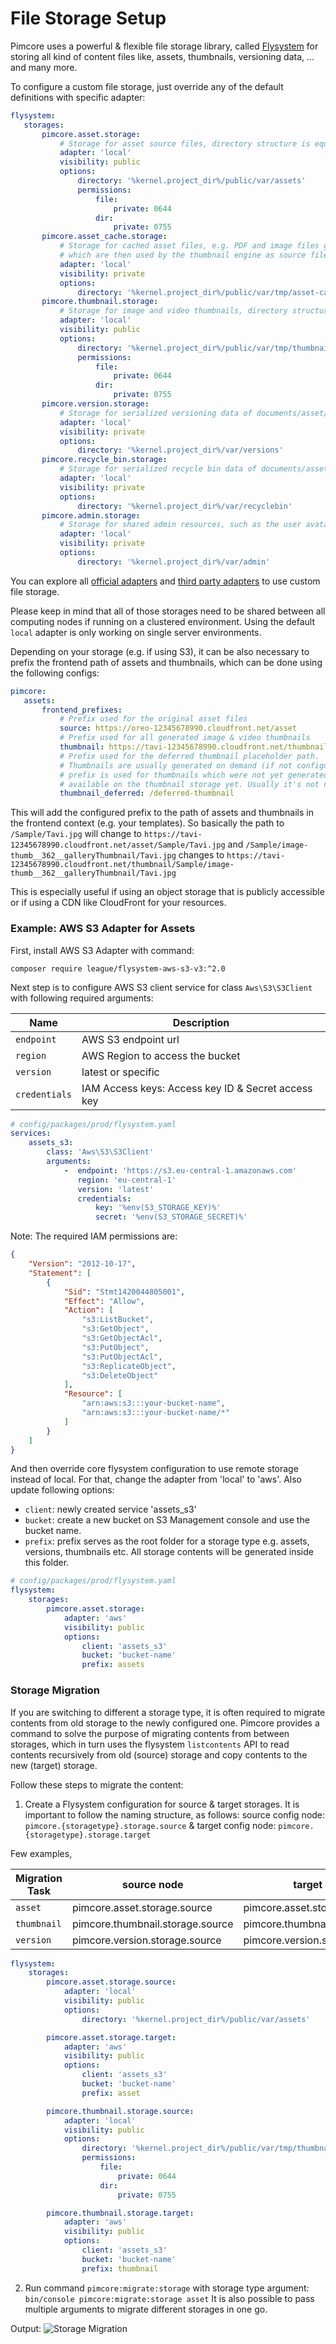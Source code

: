 # File Storage Setup
Pimcore uses a powerful & flexible file storage library, called [Flysystem](https://github.com/thephpleague/flysystem) 
for storing all kind of content files like, assets, thumbnails, versioning data, ... and many more. 
 
To configure a custom file storage, just override any of the default definitions with specific adapter:

 ```yaml
flysystem:
    storages:
        pimcore.asset.storage:
            # Storage for asset source files, directory structure is equal to the asset tree structure
            adapter: 'local'
            visibility: public
            options:
                directory: '%kernel.project_dir%/public/var/assets'
                permissions:
                    file:
                        private: 0644
                    dir:
                        private: 0755
        pimcore.asset_cache.storage:
            # Storage for cached asset files, e.g. PDF and image files generated out of Office files or videos
            # which are then used by the thumbnail engine as source files
            adapter: 'local'
            visibility: private
            options:
                directory: '%kernel.project_dir%/public/var/tmp/asset-cache'
        pimcore.thumbnail.storage:
            # Storage for image and video thumbnails, directory structure is equal to the source asset tree
            adapter: 'local'
            visibility: public
            options:
                directory: '%kernel.project_dir%/public/var/tmp/thumbnails'
                permissions:
                    file:
                        private: 0644
                    dir:
                        private: 0755
        pimcore.version.storage:
            # Storage for serialized versioning data of documents/asset/data objects
            adapter: 'local'
            visibility: private
            options:
                directory: '%kernel.project_dir%/var/versions'
        pimcore.recycle_bin.storage:
            # Storage for serialized recycle bin data of documents/asset/data objects
            adapter: 'local'
            visibility: private
            options:
                directory: '%kernel.project_dir%/var/recyclebin'
        pimcore.admin.storage:
            # Storage for shared admin resources, such as the user avatar, custom logos, ...
            adapter: 'local'
            visibility: private
            options:
                directory: '%kernel.project_dir%/var/admin'
```

You can explore all [official adapters](https://flysystem.thephpleague.com/v2/docs/adapter/local/) and 
[third party adapters](https://packagist.org/?query=flysystem%20adapter) to use custom file storage.

Please keep in mind that all of those storages need to be shared between all computing nodes if running
on a clustered environment. Using the default `local` adapter is only working on single server environments.

Depending on your storage (e.g. if using S3), it can be also necessary to prefix the frontend path of assets 
and thumbnails, which can be done using the following configs:

 ```yaml
pimcore:
    assets:
        frontend_prefixes:
            # Prefix used for the original asset files
            source: https://oreo-12345678990.cloudfront.net/asset
            # Prefix used for all generated image & video thumbnails
            thumbnail: https://tavi-12345678990.cloudfront.net/thumbnail
            # Prefix used for the deferred thumbnail placeholder path. 
            # Thumbnails are usually generated on demand (if not configured differently), this 
            # prefix is used for thumbnails which were not yet generated and therefore are not 
            # available on the thumbnail storage yet. Usually it's not necessary to change this config.
            thumbnail_deferred: /deferred-thumbnail
```
This will add the configured prefix to the path of assets and thumbnails in the frontend context 
(e.g. your templates). 
So basically the path to `/Sample/Tavi.jpg` will change to
`https://tavi-12345678990.cloudfront.net/asset/Sample/Tavi.jpg` 
and `/Sample/image-thumb__362__galleryThumbnail/Tavi.jpg` changes to
`https://tavi-12345678990.cloudfront.net/thumbnail/Sample/image-thumb__362__galleryThumbnail/Tavi.jpg`

This is especially useful if using an object storage that is publicly accessible or if using a CDN 
like CloudFront for your resources. 

### Example: AWS S3 Adapter for Assets
First, install AWS S3 Adapter with command:
```
composer require league/flysystem-aws-s3-v3:^2.0
````

Next step is to configure AWS S3 client service for class `Aws\S3\S3Client` with following required arguments:

| Name          | Description                                                 |
|---------------|-------------------------------------------------------------|
| `endpoint`    | AWS S3 endpoint url                                         |
| `region`      | AWS Region to access the bucket                             |
| `version`     | latest or specific                                          |
| `credentials` | IAM Access keys: Access key ID & Secret access key          |

```yaml
# config/packages/prod/flysystem.yaml
services:
    assets_s3:
        class: 'Aws\S3\S3Client'
        arguments:
            -  endpoint: 'https://s3.eu-central-1.amazonaws.com'
               region: 'eu-central-1'
               version: 'latest'
               credentials:
                   key: '%env(S3_STORAGE_KEY)%'
                   secret: '%env(S3_STORAGE_SECRET)%'
```

Note: The required IAM permissions are:
```json
{
    "Version": "2012-10-17",
    "Statement": [
        {
            "Sid": "Stmt1420044805001",
            "Effect": "Allow",
            "Action": [
                "s3:ListBucket",
                "s3:GetObject",
                "s3:GetObjectAcl",
                "s3:PutObject",
                "s3:PutObjectAcl",
                "s3:ReplicateObject",
                "s3:DeleteObject"
            ],
            "Resource": [
                "arn:aws:s3:::your-bucket-name",
                "arn:aws:s3:::your-bucket-name/*"
            ]
        }
    ]
}
```

And then override core flysystem configuration to use remote storage instead of local. For that, change the adapter from 'local' to 'aws'.
Also update following options:
 - `client`: newly created service 'assets_s3'
 - `bucket`: create a new bucket on S3 Management console and use the bucket name.
 - `prefix`: prefix serves as the root folder for a storage type e.g. assets, versions, thumbnails etc. All storage contents will be generated inside this folder.
```yaml
# config/packages/prod/flysystem.yaml
flysystem:
    storages:
        pimcore.asset.storage:
            adapter: 'aws'
            visibility: public
            options:
                client: 'assets_s3'
                bucket: 'bucket-name'
                prefix: assets
```

### Storage Migration
If you are switching to different a storage type, it is often required to migrate contents from old storage to the newly configured one. Pimcore provides a command to solve the purpose of migrating contents from between storages, which in turn uses the flysystem `listcontents` API to read contents recursively from old (source) storage and copy contents to the new (target) storage. 

Follow these steps to migrate the content:
1. Create a Flysystem configuration for source & target storages. It is important to follow the naming structure, as follows: source config node: `pimcore.{storagetype}.storage.source` & target config node: `pimcore.{storagetype}.storage.target`

Few examples,

   | Migration Task | source node                        | target node                      |
   |----------------|------------------------------------|---------------------------------------|
   | `asset`        | pimcore.asset.storage.source       | pimcore.asset.storage.target     |
   | `thumbnail`    | pimcore.thumbnail.storage.source   | pimcore.thumbnail.storage.target |
   | `version`      | pimcore.version.storage.source     | pimcore.version.storage.target   |
   
```yaml
flysystem:
    storages:
        pimcore.asset.storage.source:
            adapter: 'local'
            visibility: public
            options:
                directory: '%kernel.project_dir%/public/var/assets'

        pimcore.asset.storage.target:
            adapter: 'aws'
            visibility: public
            options:
                client: 'assets_s3'
                bucket: 'bucket-name'
                prefix: asset

        pimcore.thumbnail.storage.source:
            adapter: 'local'
            visibility: public
            options:
                directory: '%kernel.project_dir%/public/var/tmp/thumbnails'
                permissions:
                    file:
                        private: 0644
                    dir:
                        private: 0755

        pimcore.thumbnail.storage.target:
            adapter: 'aws'
            visibility: public
            options:
                client: 'assets_s3'
                bucket: 'bucket-name'
                prefix: thumbnail
```

2. Run command `pimcore:migrate:storage` with storage type argument: 
   `bin/console pimcore:migrate:storage asset`
   It is also possible to pass multiple arguments to migrate different storages in one go.

Output:
![Storage Migration](../../img/migratingstorage.png)
